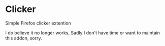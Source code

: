 # Clicker
Simple Firefox clicker extention

I do believe it no longer works,
Sadly I don't have time or want to maintain this addon, sorry.

